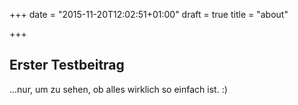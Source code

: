 +++
date = "2015-11-20T12:02:51+01:00"
draft = true
title = "about"

+++

## Erster Testbeitrag

...nur, um zu sehen, ob alles wirklich so einfach ist. :)
